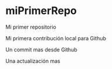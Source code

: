 # miPrimerRepo

Mi primer repositorio

Mi primera contribución local para  Github

Un commit mas desde Github

Una actualización mas
